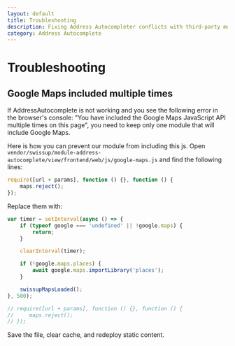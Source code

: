 ```yaml
---
layout: default
title: Troubleshooting
description: Fixing Address Autocompleter conflicts with third-party modules
category: Address Autocomplete
---
```


# Troubleshooting

## Google Maps included multiple times

If AddressAutocomplete is not working and you see the following error in
the browser's console: "You have included the Google Maps JavaScript API multiple 
times on this page", you need to keep only one module that will include Google Maps.

Here is how you can prevent our module from including this js. Open 
`vendor/swissup/module-address-autocomplete/view/frontend/web/js/google-maps.js`
and find the following lines:

```js
require([url + params], function () {}, function () {
    maps.reject();
});
```

Replace them with:

```js
var timer = setInterval(async () => {
    if (typeof google === 'undefined' || !google.maps) {
        return;
    }

    clearInterval(timer);

    if (!google.maps.places) {
        await google.maps.importLibrary('places');
    }

    swissupMapsLoaded();
}, 500);

// require([url + params], function () {}, function () {
//     maps.reject();
// });
```

Save the file, clear cache, and redeploy static content.
